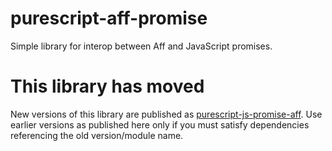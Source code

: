 # purescript-aff-promise

Simple library for interop between Aff and JavaScript promises.

# This library has moved

New versions of this library are published as [purescript-js-promise-aff](https://github.com/purescript-contrib/purescript-js-promise-aff/). Use earlier versions as published here only if you must satisfy dependencies referencing the old version/module name.
